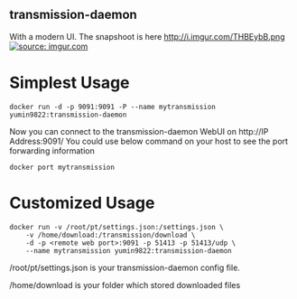 ## transmission-daemon
  With a modern UI. The snapshoot is here http://i.imgur.com/THBEybB.png
  <a href="http://imgur.com/THBEybB"><img src="http://i.imgur.com/THBEybB.png" title="source: imgur.com" /></a>

# Simplest Usage 
```
docker run -d -p 9091:9091 -P --name mytransmission yumin9822:transmission-daemon
```
Now you can connect to the transmission-daemon WebUI on http://IP Address:9091/
You could use below command on your host to see the port forwarding information
```
docker port mytransmission
```

# Customized Usage
```
docker run -v /root/pt/settings.json:/settings.json \
	-v /home/download:/transmission/download \
	-d -p <remote web port>:9091 -p 51413 -p 51413/udp \
	--name mytransmission yumin9822:transmission-daemon
```
/root/pt/settings.json is your transmission-daemon config file. 

/home/download is your folder which stored downloaded files
